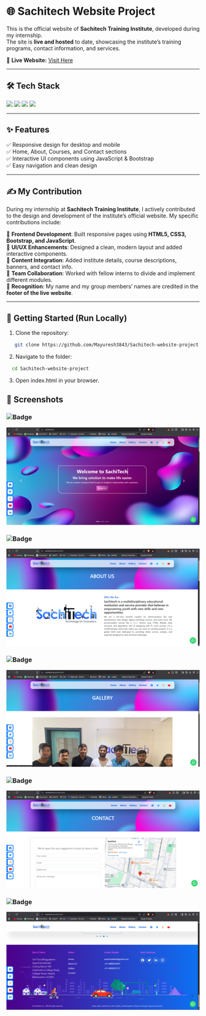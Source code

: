 # 🌐 Sachitech Website Project  

This is the official website of **Sachitech Training Institute**, developed during my internship.  
The site is **live and hosted** to date, showcasing the institute’s training programs, contact information, and services.  

🔗 **Live Website:** [Visit Here](https://www.sachitech.in/)   

---

## 🛠️ Tech Stack

<p align="left">
  <img src="https://img.shields.io/badge/HTML5-E34F26?style=for-the-badge&logo=html5&logoColor=white" />
  <img src="https://img.shields.io/badge/CSS3-1572B6?style=for-the-badge&logo=css3&logoColor=white" />
  <img src="https://img.shields.io/badge/JavaScript-F7DF1E?style=for-the-badge&logo=javascript&logoColor=black" />
  <img src="https://img.shields.io/badge/Bootstrap-563D7C?style=for-the-badge&logo=bootstrap&logoColor=white" />
</p>

---

## ✨ Features
✅ Responsive design for desktop and mobile  
✅ Home, About, Courses, and Contact sections  
✅ Interactive UI components using JavaScript & Bootstrap  
✅ Easy navigation and clean design  

---


## ✍️ My Contribution  

During my internship at **Sachitech Training Institute**, I actively contributed to the design and development of the institute’s official website. My specific contributions include:  

🔹 **Frontend Development**: Built responsive pages using **HTML5, CSS3, Bootstrap, and JavaScript**.  
🔹 **UI/UX Enhancements**: Designed a clean, modern layout and added interactive components.  
🔹 **Content Integration**: Added institute details, course descriptions, banners, and contact info.  
🔹 **Team Collaboration**: Worked with fellow interns to divide and implement different modules.  
🔹 **Recognition**: My name and my group members’ names are credited in the **footer of the live website**.  

---

## 🚀 Getting Started (Run Locally)

1. Clone the repository:
   
```bash
   git clone https://github.com/Mayuresh3843/Sachitech-website-project.git
```
2.  Navigate to the folder:
```bash
  cd Sachitech-website-project

```
3. Open index.html in your browser.

## 📸 Screenshots  

### ![Badge](https://img.shields.io/badge/Homepage-lightblue?style=for-the-badge)
![Homepage Screenshot](./screenshots/homepage.png)  

### ![Badge](https://img.shields.io/badge/About%20Us-darkgreen?style=for-the-badge)
![About Us Screenshot](./screenshots/About.png)  

### ![Badge](https://img.shields.io/badge/Gallery-purple?style=for-the-badge)
![Gallery Screenshot](./screenshots/gallery.png)  

### ![Badge](https://img.shields.io/badge/Contact-Page-orange?style=for-the-badge)
![Contact Screenshot](./screenshots/Contact.png)  

### ![Badge](https://img.shields.io/badge/Footer-Credits-grey?style=for-the-badge)
![Footer Screenshot](./screenshots/footercredits.png)  

